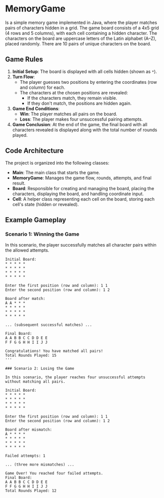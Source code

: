 # MemoryGame

Is a simple memory game implemented in Java, where the player matches pairs of characters hidden in a grid. The game board consists of a 4x5 grid (4 rows and 5 columns), with each cell containing a hidden character. The characters on the board are uppercase letters of the Latin alphabet (A–Z), placed randomly. There are 10 pairs of unique characters on the board.

## Game Rules

1. **Initial Setup**: The board is displayed with all cells hidden (shown as `*`).
2. **Turn Flow**:
   - The player guesses two positions by entering the coordinates (row and column) for each.
   - The characters at the chosen positions are revealed:
     - If the characters match, they remain visible.
     - If they don't match, the positions are hidden again.
3. **Game End Conditions**:
   - **Win**: The player matches all pairs on the board.
   - **Loss**: The player makes four unsuccessful pairing attempts.
4. **Game Conclusion**: At the end of the game, the final board with all characters revealed is displayed along with the total number of rounds played.

## Code Architecture

The project is organized into the following classes:

- **Main**: The main class that starts the game.
- **MemoryGame**: Manages the game flow, rounds, attempts, and final result.
- **Board**: Responsible for creating and managing the board, placing the characters, displaying the board, and handling coordinate input.
- **Cell**: A helper class representing each cell on the board, storing each cell's state (hidden or revealed).


## Example Gameplay

### Scenario 1: Winning the Game

In this scenario, the player successfully matches all character pairs within the allowed attempts.

```plaintext
Initial Board:
* * * * *
* * * * *
* * * * *
* * * * *

Enter the first position (row and column): 1 1
Enter the second position (row and column): 1 2

Board after match:
A A * * *
* * * * *
* * * * *
* * * * *

... (subsequent successful matches) ...

Final Board:
A A B B C C D D E E
F F G G H H I I J J

Congratulations! You have matched all pairs!
Total Rounds Played: 15
'''

### Scenario 2: Losing the Game

In this scenario, the player reaches four unsuccessful attempts without matching all pairs.

Initial Board:
* * * * *
* * * * *
* * * * *
* * * * *

Enter the first position (row and column): 1 1
Enter the second position (row and column): 1 2

Board after mismatch:
A * * * *
* * * * *
* * * * *
* * * * *

Failed attempts: 1

... (three more mismatches) ...

Game Over! You reached four failed attempts.
Final Board:
A A B B C C D D E E
F F G G H H I I J J
Total Rounds Played: 12

